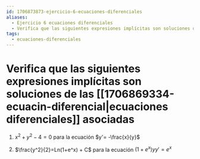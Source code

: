 ```yaml
---
id: 1706873873-ejercicio-6-ecuaciones-diferenciales
aliases:
  - Ejercicio 6 ecuaciones diferenciales
  - Verifica que las siguientes expresiones implícitas son soluciones de las ecuaciones diferenciales asociadas
tags:
  - ecuaciones-diferenciales
---
```


# Verifica que las siguientes expresiones implícitas son soluciones de las [[1706869334-ecuacin-diferencial|ecuaciones diferenciales]] asociadas

1. $x^2 + y^2 - 4 = 0$ para la ecuación $y'= -\frac{x}{y}$

2. $\frac{y^2}{2}=Ln(1+e^x) + C$ para la ecuación $(1 + e^x)yy'=e^x$
